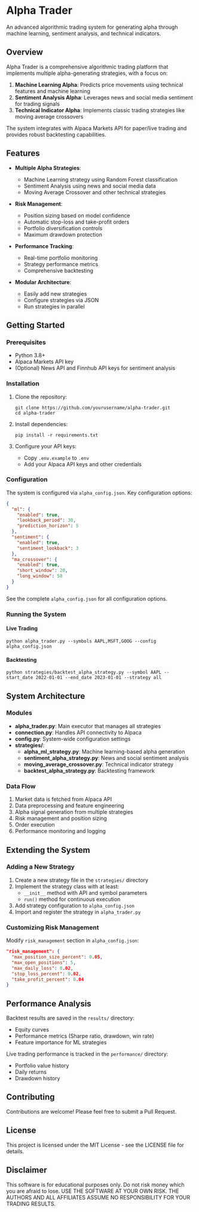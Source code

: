 # Alpha Trader

An advanced algorithmic trading system for generating alpha through machine learning, sentiment analysis, and technical indicators.

## Overview

Alpha Trader is a comprehensive algorithmic trading platform that implements multiple alpha-generating strategies, with a focus on:

1. **Machine Learning Alpha**: Predicts price movements using technical features and machine learning
2. **Sentiment Analysis Alpha**: Leverages news and social media sentiment for trading signals
3. **Technical Indicator Alpha**: Implements classic trading strategies like moving average crossovers

The system integrates with Alpaca Markets API for paper/live trading and provides robust backtesting capabilities.

## Features

- **Multiple Alpha Strategies**:
  - Machine Learning strategy using Random Forest classification
  - Sentiment Analysis using news and social media data
  - Moving Average Crossover and other technical strategies

- **Risk Management**:
  - Position sizing based on model confidence
  - Automatic stop-loss and take-profit orders
  - Portfolio diversification controls
  - Maximum drawdown protection

- **Performance Tracking**:
  - Real-time portfolio monitoring
  - Strategy performance metrics
  - Comprehensive backtesting

- **Modular Architecture**:
  - Easily add new strategies
  - Configure strategies via JSON
  - Run strategies in parallel

## Getting Started

### Prerequisites

- Python 3.8+
- Alpaca Markets API key
- (Optional) News API and Finnhub API keys for sentiment analysis

### Installation

1. Clone the repository:
   ```
   git clone https://github.com/yourusername/alpha-trader.git
   cd alpha-trader
   ```

2. Install dependencies:
   ```
   pip install -r requirements.txt
   ```

3. Configure your API keys:
   - Copy `.env.example` to `.env`
   - Add your Alpaca API keys and other credentials

### Configuration

The system is configured via `alpha_config.json`. Key configuration options:

```json
{
  "ml": {
    "enabled": true,
    "lookback_period": 30,
    "prediction_horizon": 5
  },
  "sentiment": {
    "enabled": true,
    "sentiment_lookback": 3
  },
  "ma_crossover": {
    "enabled": true,
    "short_window": 20,
    "long_window": 50
  }
}
```

See the complete `alpha_config.json` for all configuration options.

### Running the System

#### Live Trading

```
python alpha_trader.py --symbols AAPL,MSFT,GOOG --config alpha_config.json
```

#### Backtesting

```
python strategies/backtest_alpha_strategy.py --symbol AAPL --start_date 2022-01-01 --end_date 2023-01-01 --strategy all
```

## System Architecture

### Modules

- **alpha_trader.py**: Main executor that manages all strategies
- **connection.py**: Handles API connectivity to Alpaca
- **config.py**: System-wide configuration settings
- **strategies/**:
  - **alpha_ml_strategy.py**: Machine learning-based alpha generation
  - **sentiment_alpha_strategy.py**: News and social sentiment analysis
  - **moving_average_crossover.py**: Technical indicator strategy
  - **backtest_alpha_strategy.py**: Backtesting framework

### Data Flow

1. Market data is fetched from Alpaca API
2. Data preprocessing and feature engineering
3. Alpha signal generation from multiple strategies
4. Risk management and position sizing
5. Order execution
6. Performance monitoring and logging

## Extending the System

### Adding a New Strategy

1. Create a new strategy file in the `strategies/` directory
2. Implement the strategy class with at least:
   - `__init__` method with API and symbol parameters
   - `run()` method for continuous execution
3. Add strategy configuration to `alpha_config.json`
4. Import and register the strategy in `alpha_trader.py`

### Customizing Risk Management

Modify `risk_management` section in `alpha_config.json`:

```json
"risk_management": {
  "max_position_size_percent": 0.05,
  "max_open_positions": 5,
  "max_daily_loss": 0.02,
  "stop_loss_percent": 0.02,
  "take_profit_percent": 0.04
}
```

## Performance Analysis

Backtest results are saved in the `results/` directory:
- Equity curves
- Performance metrics (Sharpe ratio, drawdown, win rate)
- Feature importance for ML strategies

Live trading performance is tracked in the `performance/` directory:
- Portfolio value history
- Daily returns
- Drawdown history

## Contributing

Contributions are welcome! Please feel free to submit a Pull Request.

## License

This project is licensed under the MIT License - see the LICENSE file for details.

## Disclaimer

This software is for educational purposes only. Do not risk money which you are afraid to lose. USE THE SOFTWARE AT YOUR OWN RISK. THE AUTHORS AND ALL AFFILIATES ASSUME NO RESPONSIBILITY FOR YOUR TRADING RESULTS. 